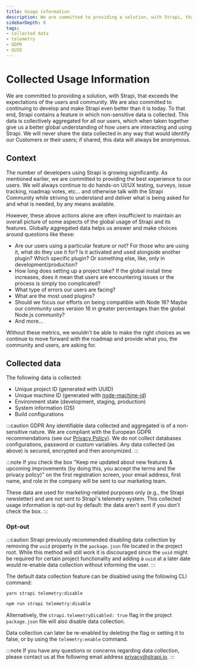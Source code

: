```yaml
---
title: Usage information
description: We are committed to providing a solution, with Strapi, that exceeds the expectations of the users and community. We are also committed to continuing to develop and make Strapi even better than it is today.
sidebarDepth: 0
tags:
- collected data
- telemetry
- GDPR
- UUID
---
```


# Collected Usage Information

We are committed to providing a solution, with Strapi, that exceeds the expectations of the users and community. We are also committed to continuing to develop and make Strapi even better than it is today. To that end, Strapi contains a feature in which non-sensitive data is collected. This data is collectively aggregated for all our users, which when taken together give us a better global understanding of how users are interacting and using Strapi. We will never share the data collected in any way that would identify our Customers or their users; if shared, this data will always be anonymous.

## Context

The number of developers using Strapi is growing significantly. As mentioned earlier, we are committed to providing the best experience to our users. We will always continue to do hands-on UI/UX testing, surveys, issue tracking, roadmap votes, etc... and otherwise talk with the Strapi Community while striving to understand and deliver what is being asked for and what is needed, by any means available.

However, these above actions alone are often insufficient to maintain an overall picture of some aspects of the global usage of Strapi and its features. Globally aggregated data helps us answer and make choices around questions like these:

- Are our users using a particular feature or not? For those who are using it, what do they use it for? Is it activated and used alongside another plugin? Which specific plugin? Or something else, like, only in development/production?
- How long does setting up a project take? If the global install time increases, does it mean that users are encountering issues or the process is simply too complicated?
- What type of errors our users are facing?
- What are the most used plugins?
- Should we focus our efforts on being compatible with Node 16? Maybe our community uses version 16 in greater percentages than the global Node.js community?
- And more...

Without these metrics, we wouldn't be able to make the right choices as we continue to move forward with the roadmap and provide what you, the community and users, are asking for.

## Collected data

The following data is collected:

- Unique project ID (generated with UUID)
- Unique machine ID (generated with [node-machine-id](https://www.npmjs.com/package/node-machine-id))
- Environment state (development, staging, production)
- System information (OS)
- Build configurations

:::caution GDPR
Any identifiable data collected and aggregated is of a non-sensitive nature. We are compliant with the European GDPR recommendations (see our [Privacy Policy](https://strapi.io/privacy)). We do not collect databases configurations, password or custom variables. Any data collected (as above) is secured, encrypted and then anonymized.
:::

:::note
If you check the box "Keep me updated about new features & upcoming improvements (by doing this, you accept the terms and the privacy policy)" on the first registration screen, your email address, first name, and role in the company will be sent to our marketing team.

These data are used for marketing-related purposes only (e.g., the Strapi newsletter) and are not sent to Strapi's telemetry system. This collected usage information is opt-out by default: the data aren't sent if you don't check the box.
:::

### Opt-out

:::caution
Strapi previously recommended disabling data collection by removing the `uuid` property in the `package.json` file located in the project root. While this method will still work it is discouraged since the `uuid` might be required for certain project functionality and adding a `uuid` at a later date would re-enable data collection without informing the user.
:::

The default data collection feature can be disabled using the following CLI command:

<Tabs groupId="yarn-npm">

<TabItem value="yarn" label="yarn">

```sh
yarn strapi telemetry:disable
```

</TabItem>

<TabItem value="npm" label="NPM">

```sh
npm run strapi telemetry:disable
```

</TabItem>

</Tabs>

Alternatively, the `strapi.telemetryDisabled: true` flag in the project `package.json` file will also disable data collection.

Data collection can later be re-enabled by deleting the flag or setting it to false, or by using the `telemetry:enable` command.

:::note
If you have any questions or concerns regarding data collection, please contact us at the following email address [privacy@strapi.io](mailto:privacy@strapi.io).
:::
